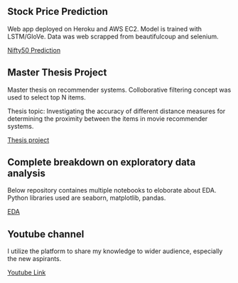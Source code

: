 
## Stock Price Prediction
Web app deployed on Heroku and AWS EC2. Model is trained with LSTM/GloVe. Data was web scrapped from beautifulcoup and selenium.

[Nifty50 Prediction](https://github.com/beingsantosh/heroku-app-nifty50)

## Master Thesis Project
Master thesis on recommender systems. Colloborative filtering concept was used to select top N items.

Thesis topic: Investigating the accuracy of different distance measures for determining the proximity between the items in movie recommender systems.

[Thesis project](https://github.com/beingsantosh/Final-thesis-work-on-Recommender-System)

## Complete breakdown on exploratory data analysis 
Below repository containes multiple notebooks to eloborate about EDA. Python libraries used are seaborn, matplotlib, pandas.

[EDA](https://github.com/beingsantosh/Visualization)

## Youtube channel
I utilize the platform to share my knowledge to wider audience, especially the new aspirants. 

[Youtube Link](https://www.youtube.com/channel/UCKGTj6idu9jb1jx06YAphCA)


<!--
**beingsantosh/beingsantosh** is a ✨ _special_ ✨ repository because its `README.md` (this file) appears on your GitHub profile.

Here are some ideas to get you started:

- 🔭 I’m currently working on ...
- 🌱 I’m currently learning ...
- 👯 I’m looking to collaborate on ...
- 🤔 I’m looking for help with ...
- 💬 Ask me about ...
- 📫 How to reach me: ...
- 😄 Pronouns: ...
- ⚡ Fun fact: ...
-->
